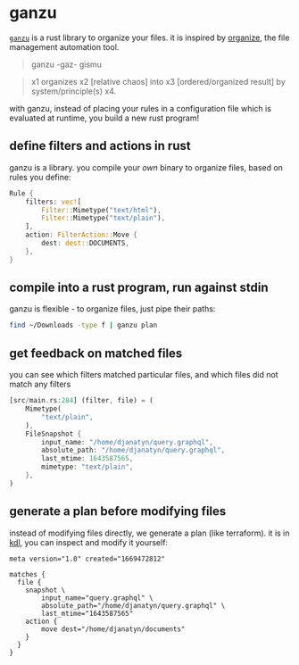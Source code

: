 # ganzu

[`ganzu`](https://vlasisku.lojban.org/ganzu) is a rust library to organize your files. it is inspired by [organize](https://organize.readthedocs.io/en/latest/), the file management automation tool.

> ganzu -gaz- gismu

> x1 organizes x2 [relative chaos] into x3 [ordered/organized result] by system/principle(s) x4.

with ganzu, instead of placing your rules in a configuration file which is evaluated at runtime, you build a new rust program!

## define filters and actions in rust

ganzu is a library. you compile your *own* binary to organize files, based on rules you define:

```rust
Rule {
    filters: vec![
        Filter::Mimetype("text/html"),
        Filter::Mimetype("text/plain"),
    ],
    action: FilterAction::Move {
        dest: dest::DOCUMENTS,
    },
}
```

## compile into a rust program, run against stdin

ganzu is flexible - to organize files, just pipe their paths:

``` sh
find ~/Downloads -type f | ganzu plan
```

## get feedback on matched files

you can see which filters matched particular files, and which files did not match any filters

``` rust
[src/main.rs:284] (filter, file) = (
    Mimetype(
        "text/plain",
    ),
    FileSnapshot {
        input_name: "/home/djanatyn/query.graphql",
        absolute_path: "/home/djanatyn/query.graphql",
        last_mtime: 1643587565,
        mimetype: "text/plain",
    },
)
```

## generate a plan before modifying files

instead of modifying files directly, we generate a plan (like terraform). it is in [kdl](https://kdl.dev), you can inspect and modify it yourself:

```kdl
meta version="1.0" created="1669472812"

matches {
  file {
    snapshot \
        input_name="query.graphql" \
        absolute_path="/home/djanatyn/query.graphql" \
        last_mtime="1643587565"
    action {
        move dest="/home/djanatyn/documents"
    }
  }
}
```
